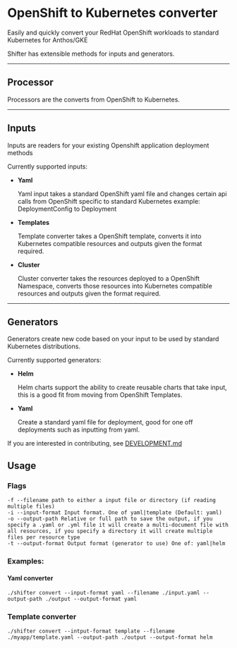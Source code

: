 # OpenShift to Kubernetes converter

Easily and quickly convert your RedHat OpenShift workloads to standard Kubernetes for Anthos/GKE 

Shifter has extensible methods for inputs and generators.

-----------------

## Processor

Processors are the converts from OpenShift to Kubernetes.

-----------------

## Inputs

Inputs are readers for your existing Openshift application deployment methods

Currently supported inputs:


* **Yaml**

  Yaml input takes a standard OpenShift yaml file and changes certain api calls from OpenShift specific to standard Kubernetes example: DeploymentConfig to Deployment

* **Templates**

  Template converter takes a OpenShift template, converts it into Kubernetes compatible resources and outputs given the format required.

* **Cluster**

  Cluster converter takes the resources deployed to a OpenShift Namespace, converts those resources into Kubernetes compatible resources and outputs given the format required. 

----------------

## Generators

Generators create new code based on your input to be used by standard Kubernetes distributions.

Currently supported generators:

* **Helm**

  Helm charts support the ability to create reusable charts that take input, this is a good fit from moving from OpenShift Templates.

* **Yaml** 

  Create a standard yaml file for deployment, good for one off deployments such as inputting from yaml.

If you are interested in contributing, see [DEVELOPMENT.md](./DEVELOPMENT.md)

## Usage

### Flags
```
-f --filename path to either a input file or directory (if reading multiple files)
-i --input-format Input format. One of yaml|template (Default: yaml)
-o --output-path Relative or full path to save the output, if you specify a .yaml or .yml file it will create a multi-document file with all resources, if you specify a directory it will create multiple files per resource type
-t --output-format Output format (generator to use) One of: yaml|helm
```

### Examples:

#### Yaml converter
```./shifter convert --input-format yaml --filename ./input.yaml --output-path ./output --output-format yaml```

### Template converter
```./shifter convert --intput-format template --filename ./myapp/template.yaml --output-path ./output --output-format helm```


